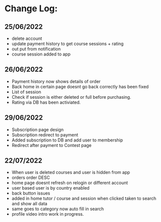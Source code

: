 # Change Log:

## 25/06/2022
- delete account
- update payment history to get course sessions + rating
- out put from notification
- course session added to app

## 26/06/2022
- Payment history now shows details of order
- Back home in certain page doesnt go back correctly has been fixed
- List of session
- Check if session is either deleted or full before purchasing.
- Rating via DB has been activiated.

## 29/06/2022
- Subscription page design
- Subscription redirect to payment
- Added subscription to DB and add user to membership
- Redirect after payment to Contest page 

## 22/07/2022
 - When user is deleted courses and user is hidden from app
 - orders order DESC
 - home page doesnt refresh on relogin or different account
 - user based user is by country enabled
 - back button issues
 - added in home tutor / course and session when clicked taken to search and show all data
 - same goes to category now auto fill in search
 - profile video intro work in progress.
